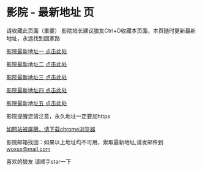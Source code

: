 # 影院 - 最新地址 页

请收藏此页面（重要）
影院站长建议狼友Ctrl+D收藏本页面，本页随时更新最新地址，永远找到回家路

[影院最新地址一 点击此处](https://5zvgor.top/) 

[影院最新地址二 点击此处](https://5lxnvc.top/) 

[影院最新地址三 点击此处](https://5tebwo.top/) 

[影院最新地址四 点击此处](https://5lxnvc.top/) 

[影院最新地址五 点击此处](https://5zvgor.top/) 

影院提醒您请注意，永久地址一定要加https

[如网站被屏蔽，请下载chrome浏览器](https://8xe23.com/chrome_93.0.4577.82.apk) 

影院邮箱找回：如果以上地址均不可用，索取最新地址,请发邮件到 woxsx@mail.com

喜欢的狼友 请顺手star一下
